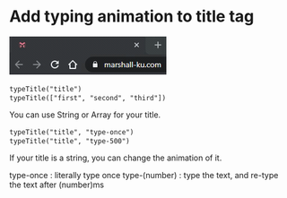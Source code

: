 # Add typing animation to title tag

<img src="./preview.gif">

```
typeTitle("title")
typeTitle(["first", "second", "third"])
```

You can use String or Array for your title.

```
typeTitle("title", "type-once")
typeTitle("title", "type-500")
```

If your title is a string, you can change the animation of it.

type-once : literally type once
type-(number) : type the text, and re-type the text after (number)ms
